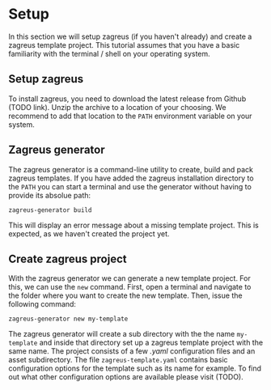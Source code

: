 # Setup
In this section we will setup zagreus (if you haven't already) and create a zagreus template project. This tutorial assumes that you have a basic familiarity with the terminal / shell on your operating system.

## Setup zagreus
To install zagreus, you need to download the latest release from Github (TODO link). Unzip the archive to a location of your choosing. We recommend to add that location to the `PATH` environment variable on your system.

## Zagreus generator
The zagreus generator is a command-line utility to create, build and pack zagreus templates. If you have added the zagreus installation directory to the `PATH` you can start a terminal and use the generator without having to provide its absolue path:
```
zagreus-generator build
```
This will display an error message about a missing template project. This is expected, as we haven't created the project yet.

## Create zagreus project
With the zagreus generator we can generate a new template project. For this, we can use the `new` command. First, open a terminal and navigate to the folder where you want to create the new template. Then, issue the following command:
```
zagreus-generator new my-template
```
The zagreus generator will create a sub directory with the the name `my-template` and inside that directory set up a zagreus template project with the same name. The project consists of a few _.yaml_ configuration files and an asset subdirectory.
The file `zagreus-template.yaml` contains basic configuration options for the template such as its name for example. To find out what other configuration options are available please visit (TODO).

